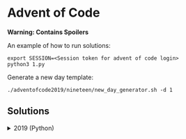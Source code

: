 Advent of Code
==============

**Warning: Contains Spoilers**

An example of how to run solutions:

~~~ 
export SESSION=<Session token for advent of code login>
python3 1.py
~~~ 

Generate a new day template:

~~~
./adventofcode2019/nineteen/new_day_generator.sh -d 1
~~~

Solutions
---------

<details><summary>2019 (Python)</summary>

*   **Day 1** - The Tyranny of the Rocket Equation :           *([code][19d1c])*
*   **Day 2** - 1202 Program Alarm :                           *([code][19d2c])*
*   **Day 3** - Crossed Wires :                                *([code][19d3c])*
*   **Day 4** - Secure Container :                             *([code][19d4c])*
*   **Day 5** - Sunny with a Chance of Asteroids :             *([code][19d5c])*
*   **Day 6** - Universal Orbit Map :                          *([code][19d6c])*
*   **Day 7** - Amplification Circuit :                        *([code][19d7c])*
*   **Day 8** - Space Image Format :                           *([code][19d8c])*
*   **Day 9** - Sensor Boost :                                 *([code][19d9c])*
*   **Day 10** - Monitoring Station :                          *([code][19d10c])*
*   **Day 11** - Space Police :                                *([code][19d11c])*

[19d1c]: 2019/1/1.py
[19d2c]: 2019/2/2.py
[19d3c]: 2019/3/3.py
[19d4c]: 2019/4/4.py
[19d5c]: 2019/5/5.py
[19d6c]: 2019/6/6.py
[19d7c]: 2019/7/7.py
[19d8c]: 2019/8/8.py
[19d9c]: 2019/9/9.py
[19d10c]: 2019/10/10.py
[19d11c]: 2019/11/11.py

</details>

